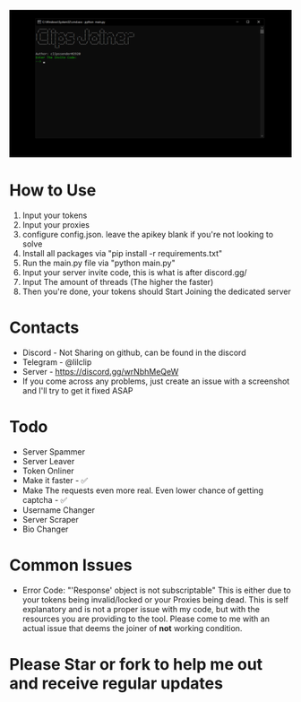 ![](./Picture/clipsjoiner.png)
# How to Use
1. Input your tokens
2. Input your proxies
3. configure config.json. leave the apikey blank if you're not looking to solve
4. Install all packages via "pip install -r requirements.txt"
5. Run the main.py file via "python main.py"
6. Input your server invite code, this is what is after discord.gg/
7. Input The amount of threads (The higher the faster)
8. Then you're done, your tokens should Start Joining the dedicated server
# Contacts
* Discord - Not Sharing on github, can be found in the discord
* Telegram - @lilclip
* Server - https://discord.gg/wrNbhMeQeW
* If you come across any problems, just create an issue with a screenshot and I'll try to get it fixed ASAP
# Todo
* Server Spammer
* Server Leaver
* Token Onliner
* Make it faster - ✅
* Make The requests even more real. Even lower chance of getting captcha - ✅
* Username Changer
* Server Scraper
* Bio Changer
# Common Issues
*  Error Code: "'Response' object is not subscriptable" This is either due to your tokens being invalid/locked or your Proxies being dead. This is self explanatory and is not a proper issue with my code, but with the resources you are providing to the tool. Please come to me with an actual issue that deems the joiner of **not** working condition.

# Please Star or fork to help me out and receive regular updates
